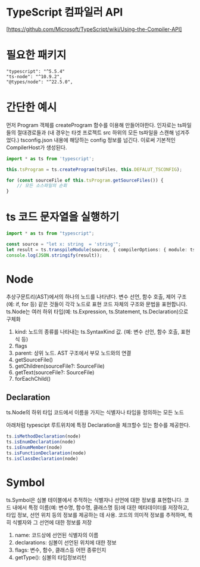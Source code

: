 # TypeScript 컴파일러 API
[https://github.com/Microsoft/TypeScript/wiki/Using-the-Compiler-API]

# 필요한 패키지
    "typescript": "^5.5.4"
    "ts-node": "^10.9.2",
    "@types/node": "^22.5.0",

# 간단한 예시 
먼저 Program 객체를 createProgram 함수를 이용해 만들어야한다. 
인자로는 ts파일들의 절대경로들과 (내 경우는 타겟 프로젝트 src 하위의 모든 ts파일을 스캔해 넘겨주었다.)
tsconfig.json 내용에 해당하는 config 정보를 넘긴다. 
이로써 기본적인 CompilerHost가 생성된다.

```typescript
import * as ts from 'typescript';

this.tsProgram = ts.createProgram(tsFiles, this.DEFALUT_TSCONFIG);

for (const sourceFile of this.tsProgram.getSourceFiles()) {
    // 모든 소스파일의 순회
}
```

# ts 코드 문자열을 실행하기 
```typescript 
import * as ts from "typescript";

const source = "let x: string  = 'string'";
let result = ts.transpileModule(source, { compilerOptions: { module: ts.ModuleKind.CommonJS }});\
console.log(JSON.stringify(result));
```

# Node
추상구문트리(AST)에서의 하나의 노드를 나타낸다. 
변수 선언, 함수 호출, 제어 구조(예: if, for 등) 같은 것들이 각각 노드로 표현
코드 자체의 구조와 문법을 표현합니다.
ts.Node는 여러 하위 타입(예: ts.Expression, ts.Statement, ts.Declaration)으로 구체화

1. kind: 노드의 종류를 나타내는 ts.SyntaxKind 값. (예: 변수 선언, 함수 호출, 표현식 등)
1. flags
1. parent: 상위 노드. AST 구조에서 부모 노드와의 연결
1. getSourceFile()
1. getChildren(sourceFile?: SourceFile)
1. getText(sourceFile?: SourceFile)
1. forEachChild()

## Declaration 
ts.Node의 하위 타입
코드에서 이름을 가지는 식별자나 타입을 정의하는 모든 노드

아래처럼 typescipt 루트위치에 특정 Declaration을 체크할수 있는 함수를 제공한다. 

```typescript
ts.isMethodDeclaration(node)
ts.isEnumDeclaration(node)
ts.isEnumMember(node)
ts.isFunctionDeclaration(node)
ts.isClassDeclaration(node)
```

# Symbol 
ts.Symbol은 심볼 테이블에서 추적하는 식별자나 선언에 대한 정보를 표현합니다. 
코드 내에서 특정 이름(예: 변수명, 함수명, 클래스명 등)에 대한 메타데이터를 저장하고, 타입 정보, 선언 위치 등의 정보를 제공하는 데 사용.
코드의 의미적 정보를 추적하며, 특히 식별자와 그 선언에 대한 정보를 저장

1. name: 코드상에 선언된 식별자의 이름 
1. declarations: 심볼이 선언된 위치에 대한 정보 
1. flags: 변수, 함수, 클래스등 어떤 종류인지
1. getType(): 심볼의 타입정보리턴
